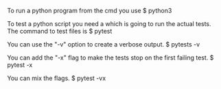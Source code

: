 To run a python program from the cmd you use
    $ python3 <file to run>

To test a python script you need a <test file> which is going to run the actual tests.
The command to test files is
    $ pytest <test fiel>

You can use the "-v" option to create a verbose output.
    $ pytests -v <test file>

You can add the "-x" flag to make the tests stop on the first failing test.
    $ pytest -x <test file>

You can mix the flags.
    $ pytest -vx <test file>

